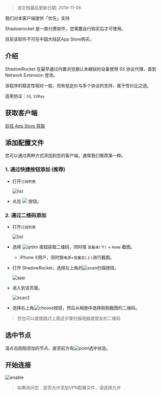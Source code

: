 > 该文档最后更新日期: 2018-11-06

<p class="info">我们对本客户端提供「优先」支持</p>

<p class="tip">Shadowrocket 是一款付费软件，您需要自行购买后才可使用。</p>
<p class="tip">目前该软件不可在中国大陆区App Store购买。</p>

## 介绍

ShadowRocket 在最早通过内置浏览器让未越狱的设备使用 SS 协议代理，直到 Network Extension 登场。

该程序的稳定性相对一般，但有低定价与多个协议的支持，属于性价比之选。

适用协议：`SS`, `V2Ray`

## 获取客户端

[前往 App Store 获取](https://itunes.apple.com/us/app/shadowrocket/id932747118?mt=8)

## 添加配置文件

您可以通过两种方式添加到您的客户端。通常我们推荐第一种。

### 1. 通过快捷按钮添加 (推荐)

- 打开`订阅列表`

	![list](https://img.niconode.net/2017121405200728910Z3YPmfhe44OJWYF.png)
	
- 点击 ![](https://img.niconode.net/2018110616132762475fiX1vPnxJp7j6bA.png) 按钮。

### 2. 通过二维码添加

- 打开`订阅列表`

	![list](https://img.niconode.net/2017121405200728910Z3YPmfhe44OJWYF.png)

- 选择 ![qrbtn](https://img.niconode.net/2017072404162624824muXgrOT6L797d6g.png) 按钮获取二维码，同时按 `音量减(下)` + `Home` 截图。

	- iPhone X用户，同时按`电源`+`音量加(上)`进行截图。

- 打开 ShadowRocket，选择左上角的![scan](https://img.niconode.net/2017072404173233566NQDdWLK1873ccf0.png)扫描按钮。

	![app](https://img.niconode.net/20170724041722246452IPeCEPp4GNZ0Ej.png)

- 进入到该页面。

	![scan2](https://img.niconode.net/2017072404190426842otEe8zxQJZWvxfO.png)

- 选择右上角![choose](https://img.niconode.net/2017072404193580561mNuUptZWbkXQpbm.png)按钮，然后从相册中选择刚刚截图的二维码。

> 您也可以直接跳过上面这步骤扫描电脑或朋友的二维码

## 选中节点

请点击刚刚添加的节点，直至前方有![point](https://img.niconode.net/20170724042043124931wLojyMbQdEq7k8.png)选中状态。

## 开始连接

![enable](https://img.niconode.net/2017072404212755518xpGw8CDAzTqNlt4.png)

> 如果询问您：是否允许添加VPN配置文件，请选择允许
